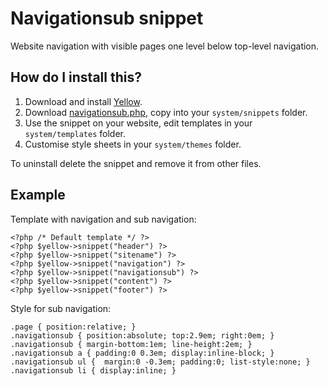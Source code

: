 Navigationsub snippet
=====================
Website navigation with visible pages one level below top-level navigation.

How do I install this?
----------------------
1. Download and install [Yellow](https://github.com/markseu/yellowcms/).  
2. Download [navigationsub.php](navigationsub.php?raw=true), copy into your `system/snippets` folder.  
3. Use the snippet on your website, edit templates in your `system/templates` folder.
4. Customise style sheets in your `system/themes` folder.

To uninstall delete the snippet and remove it from other files.

Example
-------
Template with navigation and sub navigation:

    <?php /* Default template */ ?>
    <?php $yellow->snippet("header") ?>
    <?php $yellow->snippet("sitename") ?>
    <?php $yellow->snippet("navigation") ?>
    <?php $yellow->snippet("navigationsub") ?>
    <?php $yellow->snippet("content") ?>
    <?php $yellow->snippet("footer") ?>

Style for sub navigation:

    .page { position:relative; }
    .navigationsub { position:absolute; top:2.9em; right:0em; }
    .navigationsub { margin-bottom:1em; line-height:2em; }
    .navigationsub a { padding:0 0.3em; display:inline-block; }
    .navigationsub ul {  margin:0 -0.3em; padding:0; list-style:none; }
    .navigationsub li { display:inline; }